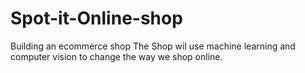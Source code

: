 # Spot-it-Online-shop
Building an ecommerce shop
The Shop wil use machine learning and computer vision to change the way we shop online.

